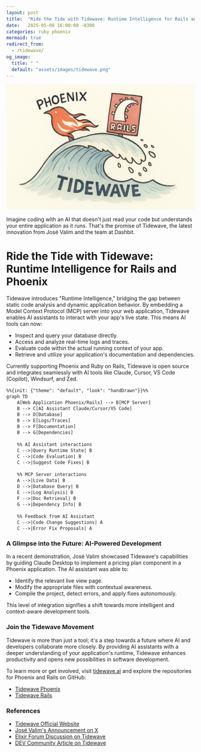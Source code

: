 ```yaml
---
layout: post
title:  "Ride the Tide with Tidewave: Runtime Intelligence for Rails and Phoenix"
date:   2025-05-08 16:00:00 -0300
categories: ruby phoenix
mermaid: true
redirect_from: 
  - /tidewave/
og_image: 
  title: " "
  default: "assets/images/tidewave.png"
---
```


<img src="/assets/images/tidewave.png" alt="Meet the Tidewave AI Assistant">

Imagine coding with an AI that doesn't just read your code but understands your entire application as it runs. That's the promise of Tidewave, the latest innovation from José Valim and the team at Dashbit.


# **Ride the Tide with Tidewave: Runtime Intelligence for Rails and Phoenix**

Tidewave introduces "Runtime Intelligence," bridging the gap between static code analysis and dynamic application behavior. By embedding a Model Context Protocol (MCP) server into your web application, Tidewave enables AI assistants to interact with your app's live state. This means AI tools can now:

* Inspect and query your database directly.
* Access and analyze real-time logs and traces.
* Evaluate code within the actual running context of your app.
* Retrieve and utilize your application's documentation and dependencies.

Currently supporting Phoenix and Ruby on Rails, Tidewave is open source and integrates seamlessly with AI tools like Claude, Cursor, VS Code (Copilot), Windsurf, and Zed.

```mermaid!
%%{init: {"theme": "default", "look": "handDrawn"}}%%
graph TD
    A[Web Application Phoenix/Rails] --> B[MCP Server]
    B --> C[AI Assistant Claude/Cursor/VS Code]
    B --> D[Database]
    B --> E[Logs/Traces]
    B --> F[Documentation]
    B --> G[Dependencies]
    
    %% AI Assistant interactions
    C -->|Query Runtime State| B
    C -->|Code Evaluation| B
    C -->|Suggest Code Fixes| B
    
    %% MCP Server interactions
    A -->|Live Data| B
    D -->|Database Query| B
    E -->|Log Analysis| B
    F -->|Doc Retrieval| B
    G -->|Dependency Info| B
    
    %% Feedback from AI Assistant
    C -->|Code Change Suggestions| A
    C -->|Error Fix Proposals| A
```


### A Glimpse into the Future: AI-Powered Development

In a recent demonstration, José Valim showcased Tidewave's capabilities by guiding Claude Desktop to implement a pricing plan component in a Phoenix application. The AI assistant was able to:

* Identify the relevant live view page.
* Modify the appropriate files with contextual awareness.
* Compile the project, detect errors, and apply fixes autonomously.

This level of integration signifies a shift towards more intelligent and context-aware development tools.


### Join the Tidewave Movement

Tidewave is more than just a tool; it's a step towards a future where AI and developers collaborate more closely. By providing AI assistants with a deeper understanding of your application's runtime, Tidewave enhances productivity and opens new possibilities in software development.

To learn more or get involved, visit [tidewave.ai](https://tidewave.ai) and explore the repositories for Phoenix and Rails on GitHub:
- [Tidewave Phoenix](https://github.com/tidewave-ai/tidewave_phoenix)
- [Tidewave Rails](https://github.com/tidewave-ai/tidewave_rails)

### References

* [Tidewave Official Website](https://tidewave.ai)
* [José Valim's Announcement on X](https://x.com/josevalim/status/1917296901268910405)
* [Elixir Forum Discussion on Tidewave](https://elixirforum.com/t/tidewave-has-just-been-announced-by-jose-valim/70674)
* [DEV Community Article on Tidewave](https://dev.to/adolfont/tidewave-connecting-web-apps-to-ai-powered-development-248h)
